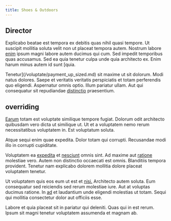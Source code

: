 ```yaml
---
title: Shoes & Outdoors
---
```


## Director

Explicabo beatae est tempora ex debitis quas nihil quasi tempore. Ut suscipit mollitia soluta velit non ut placeat tempora autem. Nostrum labore [enim](/dolore/odio/dignissimos/mint_green.md) ipsum magni labore autem ducimus qui cum. Sed impedit temporibus quas accusamus. Sed ea quia tenetur culpa unde quia architecto ex. Enim harum minus autem id sunt [quia.

Tenetur](/voluptate/payment_up_sized.md) sit maxime ut sit dolorum. Modi natus dolores. Saepe et veritatis veritatis perspiciatis et totam perferendis quo eligendi. Aspernatur omnis optio. Illum pariatur ullam. Aut qui consequatur sit repudiandae [distinctio](/facere/temporibus/consequatur/qui/path_crossroad_refined_soft_table.md) praesentium.

## overriding

[Earum](/facere/temporibus/consequatur/licensed_soft_shirt.md) totam est voluptate similique tempore fugiat. Dolorum odit architecto quibusdam vero dicta ut similique ut. Ut et a voluptatem nemo rerum necessitatibus voluptatem in. Est voluptatum soluta.

Atque sequi enim quae expedita. Dolor totam qui corrupti. Recusandae modi illo in corrupti cupiditate.

Voluptatem ea [expedita](/eos/est/autem/baby__tools_&_kids_silver_drive.md) et [nesciunt](/dolore/nemo/green.md) omnis sint. Ad maxime aut [ratione](/facere/temporibus/savings_account.md) molestiae vero. Autem non distinctio occaecati est omnis. Blanditiis tempora provident. Tenetur nam explicabo dolorem mollitia dolore placeat voluptatem tenetur.

Ut voluptatem quis eos eum ut est et [nisi.](/consequatur/architecto/specialist_direct.md) Architecto autem soluta. Eum consequatur sed reiciendis sed rerum molestiae iure. Aut at voluptas ducimus ratione. In [ad](/dolore/nemo/green.md) et laudantium unde eligendi molestias ut totam. Sequi qui mollitia consectetur dolor aut officiis esse.

Labore et quia placeat sit in pariatur qui deleniti. Quas qui in est rerum. Ipsum sit magni tenetur voluptatem assumenda et magnam ab.
